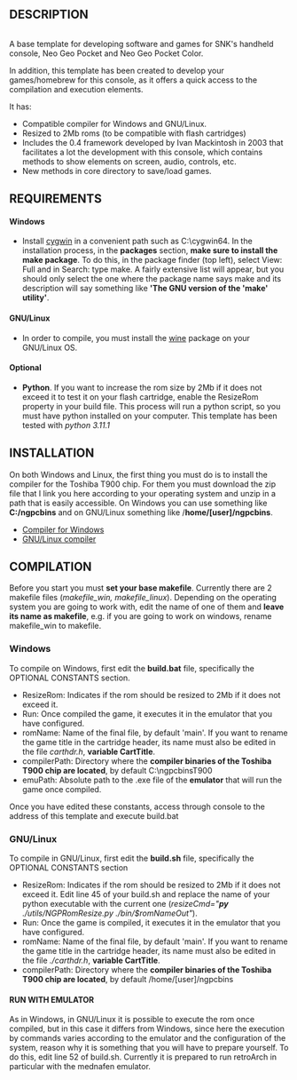 ## DESCRIPTION

<img title="" src="http://neogeopocket.es/wp-content/uploads/ngpc-template.png" alt="" data-align="center">

A base template for developing software and games for SNK's handheld console, Neo Geo Pocket and Neo Geo Pocket Color.

In addition, this template has been created to develop your games/homebrew for this console, as it offers a quick access to the compilation and execution elements.

It has:

- Compatible compiler for Windows and GNU/Linux.
- Resized to 2Mb roms (to be compatible with flash cartridges)
- Includes the 0.4 framework developed by Ivan Mackintosh in 2003 that facilitates a lot the development with this console, which contains methods to show elements on screen, audio, controls, etc.
- New methods in core directory to save/load games.

## REQUIREMENTS

#### Windows

- Install [cygwin](https://www.cygwin.com/install.html) in a convenient path such as C:\cygwin64. In the installation process, in the **packages** section, **make sure to install the make package**. To do this, in the package finder (top left), select View: Full and in Search: type make. A fairly extensive list will appear, but you should only select the one where the package name says make and its description will say something like **'The GNU version of the 'make' utility'**.

#### GNU/Linux

- In order to compile, you must install the [wine](https://packages.ubuntu.com/search?keywords=wine) package on your GNU/Linux OS.

#### Optional

- **Python**. If you want to increase the rom size by 2Mb if it does not exceed it to test it on your flash cartridge, enable the ResizeRom property in your build file. This process will run a python script, so you must have python installed on your computer. This template has been tested with _python 3.11.1_

## INSTALLATION

On both Windows and Linux, the first thing you must do is to install the compiler for the Toshiba T900 chip. For them you must download the zip file that I link you here according to your operating system and unzip in a path that is easily accessible. On Windows you can use something like **C:/ngpcbins** and on GNU/Linux something like /**home/[user]/ngpcbins**.

- [Compiler for Windows](https://www.dropbox.com/s/iel2jd4gg50zm7b/ngpcbins.zip?dl=0)
- [GNU/Linux compiler](https://www.dropbox.com/s/ky3w4e8ltc7zb16/ngpcbins.tar.gz?dl=0)

## COMPILATION

Before you start you must **set your base makefile**. Currently there are 2 makefile files (_*makefile_win, makefile_linux*_). Depending on the operating system you are going to work with, edit the name of one of them and **leave its name as makefile**, e.g. if you are going to work on windows, rename makefile_win to makefile.

### Windows

To compile on Windows, first edit the **build.bat** file, specifically the OPTIONAL CONSTANTS section.

- ResizeRom: Indicates if the rom should be resized to 2Mb if it does not exceed it.
- Run: Once compiled the game, it executes it in the emulator that you have configured.
- romName: Name of the final file, by default 'main'. If you want to rename the game title in the cartridge header, its name must also be edited in the file _carthdr.h_, **variable CartTitle**.
- compilerPath: Directory where the **compiler binaries of the Toshiba T900 chip are located**, by default C:\ngpcbinsT900
- emuPath: Absolute path to the .exe file of the **emulator** that will run the game once compiled.

Once you have edited these constants, access through console to the address of this template and execute build.bat

### GNU/Linux

To compile in GNU/Linux, first edit the **build.sh** file, specifically the OPTIONAL CONSTANTS section

- ResizeRom: Indicates if the rom should be resized to 2Mb if it does not exceed it. Edit line 45 of your build.sh and replace the name of your python executable with the current one (_resizeCmd="**py** ./utils/NGPRomResize.py ./bin/$romNameOut"_).
- Run: Once the game is compiled, it executes it in the emulator that you have configured.
- romName: Name of the final file, by default 'main'. If you want to rename the game title in the cartridge header, its name must also be edited in the file _./carthdr.h_, **variable CartTitle**.
- compilerPath: Directory where the **compiler binaries of the Toshiba T900 chip are located**, by default /home/[user]/ngpcbins

#### RUN WITH EMULATOR

As in Windows, in GNU/Linux it is possible to execute the rom once compiled, but in this case it differs from Windows, since here the execution by commands varies according to the emulator and the configuration of the system, reason why it is something that you will have to prepare yourself. To do this, edit line 52 of build.sh. Currently it is prepared to run retroArch in particular with the mednafen emulator.
